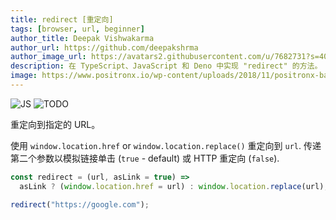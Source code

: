 ```yaml
---
title: redirect [重定向]
tags: [browser, url, beginner]
author_title: Deepak Vishwakarma
author_url: https://github.com/deepakshrma
author_image_url: https://avatars2.githubusercontent.com/u/7682731?s=400
description: 在 TypeScript、JavaScript 和 Deno 中实现 "redirect" 的方法。
image: https://www.positronx.io/wp-content/uploads/2018/11/positronx-banner-1152-1.jpg
---
```


![JS](https://img.shields.io/badge/supports-javascript-yellow.svg?style=flat-square)
![TODO](https://img.shields.io/badge///TODO-blue.svg?style=flat-square)

重定向到指定的 URL。

使用 `window.location.href` or `window.location.replace()` 重定向到 `url`.
传递第二个参数以模拟链接单击 (`true` - default) 或 HTTP 重定向 (`false`).

```js
const redirect = (url, asLink = true) =>
  asLink ? (window.location.href = url) : window.location.replace(url);
```

```js
redirect("https://google.com");
```
